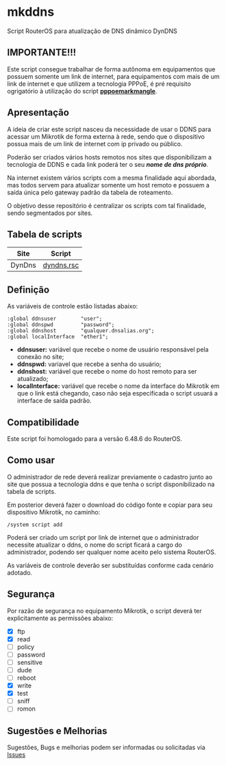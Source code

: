 # mkddns
Script RouterOS para atualização de DNS dinâmico DynDNS

## IMPORTANTE!!!
Este script consegue trabalhar de forma autônoma em equipamentos que possuem somente um link de internet, para equipamentos com mais de um link de internet e que utilizem a tecnologia PPPoE, é pré requisito ogrigatório à utilização do script [**pppoemarkmangle**](https://github.com/jayroncastro/pppoemarkmangle).

## Apresentação
A ideia de criar este script nasceu da necessidade de usar o DDNS para acessar um Mikrotik de forma externa à rede, sendo que o dispositivo possua mais de um link de internet com ip privado ou público.

Poderão ser criados vários hosts remotos nos sites que disponibilizam a tecnologia de DDNS e cada link poderá ter o seu ***nome de dns próprio***.

Na internet existem vários scripts com a mesma finalidade aqui abordada, mas todos servem para atualizar somente um host remoto e possuem a saída única pelo gateway padrão da tabela de roteamento.

O objetivo desse repositório é centralizar os scripts com tal finalidade, sendo segmentados por sites.

## Tabela de scripts

| Site | Script |
| --- | --- |
| DynDns | [dyndns.rsc](https://github.com/jayroncastro/mkddns/blob/master/dyndns.rsc) |

## Definição
As variáveis de controle estão listadas abaixo:

```
:global ddnsuser        "user";
:global ddnspwd         "password";
:global ddnshost        "qualquer.dnsalias.org";
:global localInterface  "ether1";
```

- **ddnsuser:** variável que recebe o nome de usuário responsável pela conexão no site;
- **ddnspwd:** variavel que recebe a senha do usuário;
- **ddnshost:** variável que recebe o nome do host remoto para ser atualizado;
- **localInterface:** variável que recebe o nome da interface do Mikrotik em que o link está chegando, caso não seja especificada o script usuará a interface de saída padrão.

## Compatibilidade
Este script foi homologado para a versão 6.48.6 do RouterOS.

## Como usar
O administrador de rede deverá realizar previamente o cadastro junto ao site que possua a tecnologia ddns e que tenha o script disponibilizado na tabela de scripts.

Em posterior deverá fazer o download do código fonte e copiar para seu dispositivo Mikrotik, no caminho:

```
/system script add
```

Poderá ser criado um script por link de internet que o administrador necessite atualizar o ddns, o nome do script ficará a cargo do administrador, podendo ser qualquer nome aceito pelo sistema RouterOS.

As variáveis de controle deverão ser substituídas conforme cada cenário adotado.

## Segurança
Por razão de segurança no equipamento Mikrotik, o script deverá ter explicitamente as permissões abaixo:

- [x] ftp
- [x] read
- [ ] policy
- [ ] password
- [ ] sensitive
- [ ] dude
- [ ] reboot
- [x] write
- [x] test
- [ ] sniff
- [ ] romon

## Sugestões e Melhorias
Sugestões, Bugs e melhorias podem ser informadas ou solicitadas via [Issues](https://github.com/jayroncastro/mkddns/issues)